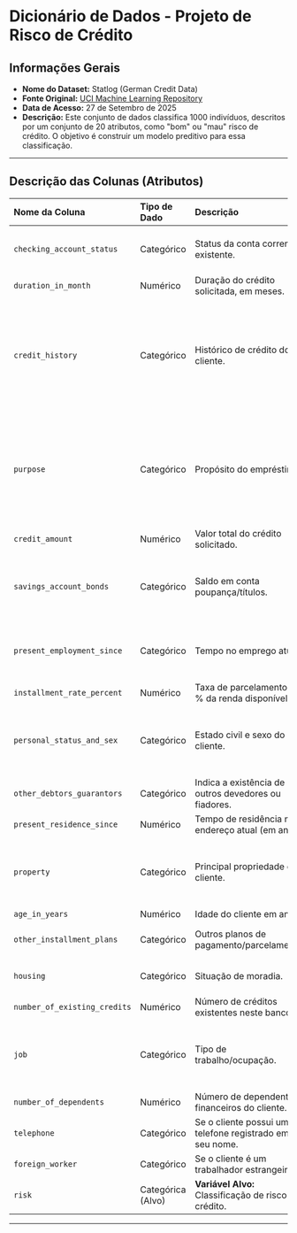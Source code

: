 # Dicionário de Dados - Projeto de Risco de Crédito

## Informações Gerais

- **Nome do Dataset:** Statlog (German Credit Data)
- **Fonte Original:** [UCI Machine Learning Repository](https://archive.ics.uci.edu/dataset/144/statlog+german+credit+data)
- **Data de Acesso:** 27 de Setembro de 2025
- **Descrição:** Este conjunto de dados classifica 1000 indivíduos, descritos por um conjunto de 20 atributos, como "bom" ou "mau" risco de crédito. O objetivo é construir um modelo preditivo para essa classificação.

---

## Descrição das Colunas (Atributos)

| Nome da Coluna | Tipo de Dado | Descrição | Valores Possíveis |
| :--- | :--- | :--- | :--- |
| `checking_account_status` | Categórico | Status da conta corrente existente. | `A11`: < 0 DM<br>`A12`: 0 <= ... < 200 DM<br>`A13`: >= 200 DM<br>`A14`: Nenhuma conta corrente |
| `duration_in_month` | Numérico | Duração do crédito solicitada, em meses. | Inteiro |
| `credit_history` | Categórico | Histórico de crédito do cliente. | `A30`: Nenhum crédito/todos pagos<br>`A31`: Todos os créditos neste banco pagos em dia<br>`A32`: Créditos existentes pagos em dia até agora<br>`A33`: Atraso no pagamento no passado<br>`A34`: Conta crítica/outros créditos existentes |
| `purpose` | Categórico | Propósito do empréstimo. | `A40`: Carro (novo)<br>`A41`: Carro (usado)<br>`A42`: Móveis/Equipamentos<br>`A43`: Rádio/Televisão<br>`A44`: Eletrodomésticos<br>`A45`: Reparos<br>`A46`: Educação<br>`A48`: Retreinamento<br>`A49`: Negócios<br>`A410`: Outros |
| `credit_amount` | Numérico | Valor total do crédito solicitado. | Inteiro |
| `savings_account_bonds` | Categórico | Saldo em conta poupança/títulos. | `A61`: < 100 DM<br>`A62`: 100 <= ... < 500 DM<br>`A63`: 500 <= ... < 1000 DM<br>`A64`: >= 1000 DM<br>`A65`: Desconhecido/sem conta poupança |
| `present_employment_since` | Categórico | Tempo no emprego atual. | `A71`: Desempregado<br>`A72`: < 1 ano<br>`A73`: 1 <= ... < 4 anos<br>`A74`: 4 <= ... < 7 anos<br>`A75`: >= 7 anos |
| `installment_rate_percent` | Numérico | Taxa de parcelamento em % da renda disponível. | Inteiro |
| `personal_status_and_sex` | Categórico | Estado civil e sexo do cliente. | `A91`: Masculino: Divorciado/Separado<br>`A92`: Feminino: Divorciada/Separada/Casada<br>`A93`: Masculino: Solteiro<br>`A94`: Masculino: Casado/Viúvo |
| `other_debtors_guarantors` | Categórico | Indica a existência de outros devedores ou fiadores. | `A101`: Nenhum<br>`A102`: Co-requerente<br>`A103`: Fiador |
| `present_residence_since` | Numérico | Tempo de residência no endereço atual (em anos). | Inteiro |
| `property` | Categórico | Principal propriedade do cliente. | `A121`: Imóvel<br>`A122`: Seguro de vida/poupança para construção<br>`A123`: Carro<br>`A124`: Nenhuma propriedade/Desconhecido |
| `age_in_years` | Numérico | Idade do cliente em anos. | Inteiro |
| `other_installment_plans` | Categórico | Outros planos de pagamento/parcelamento. | `A141`: Em outros bancos<br>`A142`: Em lojas<br>`A143`: Nenhum |
| `housing` | Categórico | Situação de moradia. | `A151`: Aluguel<br>`A152`: Própria<br>`A153`: De favor (gratuita) |
| `number_of_existing_credits`| Numérico | Número de créditos existentes neste banco. | Inteiro |
| `job` | Categórico | Tipo de trabalho/ocupação. | `A171`: Não qualificado/não residente<br>`A172`: Não qualificado/residente<br>`A173`: Qualificado/funcionário<br>`A174`: Altamente qualificado/gerência/autônomo |
| `number_of_dependents` | Numérico | Número de dependentes financeiros do cliente. | Inteiro |
| `telephone` | Categórico | Se o cliente possui um telefone registrado em seu nome. | `A191`: Não<br>`A192`: Sim |
| `foreign_worker` | Categórico | Se o cliente é um trabalhador estrangeiro. | `A201`: Sim<br>`A202`: Não |
| `risk` | Categórica (Alvo)| **Variável Alvo:** Classificação de risco de crédito. | `1`: Bom Risco<br>`2`: Mau Risco |

---
